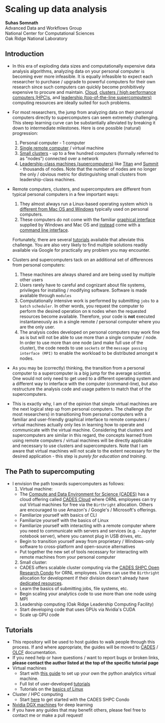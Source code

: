 # Scaling up data analysis
**Suhas Somnath**<br>
Advanced Data and Workflows Group<br>
National Center for Computational Sciences<br>
Oak Ridge National Laboratory

## Introduction
-   In this era of exploding data sizes and computationally expensive data analysis algorithms, analyzing data on your personal computer is becoming ever more infeasible. It is equally infeasible to expect each researcher to purchase / upgrade to powerful computers for their own research since such computers can quickly become prohibitively expensive to procure and maintain. [Cloud](http://support.cades.ornl.gov/index.php/birthright-cloud/), [clusters / high performance computers (HPC)s](http://support.cades.ornl.gov/index.php/shpc-condos/), and [leadership (top-of-the-line supercomputers)](https://www.olcf.ornl.gov/computing-resources/) computing resources are ideally suited for such problems.
- For most researchers, the jump from analyzing data on their personal computers directly to supercomputers can seem extremely  challenging. This steep learning curve can be substantially alleviated by breaking it down to intermediate milestones. Here is one possible (natural) progression:
  1. Personal computer - 1 computer
  2. [Single remote computer](http://www.linfo.org/remote_machine.html) / virtual machine
  3. [Small clusters](https://en.wikipedia.org/wiki/Computer_cluster) - up to a few hundred computers (formally referred to as "nodes") connected over a network
  4. [Leadership-class machines (supercomputers)](https://en.wikipedia.org/wiki/Supercomputer) like [Titan](https://www.olcf.ornl.gov/computing-resources/titan-cray-xk7/) and [Summit](https://www.olcf.ornl.gov/summit/) - thousands of nodes. Note that the number of nodes are no longer the only / obvious metric for distinguishing small clusters from leadership-class machines.
- Remote computers, clusters, and supercomputers are different from typical personal computers in a few important ways:
  1. They almost always run a Linux-based operating system which is [different from Mac OS and Windows](https://shiftwebsolutions.com/the-differences-between-mac-windows-and-linux/) typically used on personal computers.
  2. These computers do not come with the familiar [graphical interface](https://www.britannica.com/technology/graphical-user-interface) supplied by Windows and Mac OS and [instead](https://www.computerhope.com/issues/ch000619.htm) come with a [command line interface](https://en.wikipedia.org/wiki/Command-line_interface).

  Fortunately, there are several [tutorials](https://www.udacity.com/course/linux-command-line-basics--ud595) available that alleviate this challenge. You are also very likely to find multiple solutions readily available via Google for practically any problem you may encounter.
- Clusters and supercomputers tack on an additional set of differences from personal computers:
  1. These machines are always shared and are being used by multiple other users
  2. Users rarely have to careful and cognizant about file systems, privileges for installing / modifying software. Software is made available through `modules`
  3. Computationally intensive work is performed by submitting `jobs` to a `batch` `scheduler`. In other words, you request the computer to perform the desired operation on `N` nodes when the requested resources become available. Therefore, your code is **not** executed instantaneously as in a single remote / personal computer where you are the only user.
  4. The analysis codes developed on personal computers may work fine as is but will not be able to use more than a single computer / node. In order to use more than one node (and make full use of the cluster), the code needs to use `sockets` or the `message passing interface (MPI)` to enable the workload to be distributed amongst `N` nodes.
- As you may be (correctly) thinking, the transition from a personal computer to a supercomputer is a big jump for the average scientist. One would not only need to get used to a different operating system and a different way to interface with the computer (command-line), but also restructure the analysis code and usage pattern to match that of the supercomputers.
- This is exactly why, I am of the opinion that simple virtual machines are the next logical step up from personal computers. The challenge (for most researchers) in transitioning from personal computers with a familiar and user-friendly graphical interface to remote computers / virtual machines actually only lies in learning how to operate and communicate with the virtual machine. Considering that clusters and supercomputers are similar in this regard, the concepts learned from using remote computers / virtual machines will be directly applicable and necessary to use clusters and supercomputers. Note that I am aware that virtual machines will not scale to the extent necessary for the desired application - this step is *purely for education and training*.
## The Path to supercomputing
- I envision the path towards supercomputers as follows:
  1. Virtual machine:
    - The [Compute and Data Environment for Science (CADES)](https://cades.ornl.gov) has a cloud offering called [CADES Cloud](https://cades.ornl.gov/service-suite/cades-cloud/) where ORNL employees can try out Virtual machines for free via the `Birthright` allocation. Others are encouraged to use Amazon's / Google's / Microsoft's offerings.
    - Familiarize yourself with basics of CLI
    - Familiarize yourself with the basics of Linux
    - Familiarize yourself with interacting with a remote computer where you need to communicate with servers and services (e.g. - Jupyter notebook server), where you cannot plug in USB drives, etc.
    - Begin to transition yourself away from proprietary / Windows-only software to cross-platform and open-source alternatives
    - Put together the new set of tools necessary for interacting with remote machines from your personal computer
  2. Small cluster:
    - CADES offers scalable cluster computing via the [CADES SHPC Open Research Condo](https://cades.ornl.gov/service-suite/scalable-hpc/) for ORNL employees. Users can use the `Birthright` allocation for development if their division doesn't already have [dedicated resources](http://support.cades.ornl.gov/user-documentation/_book/condos/how-to-use/request-access.html).
    - Learn the basics of submitting jobs, file systems, etc.
    - Begin scaling your analytics code to use more than one node using MPI
  3. Leadership computing (Oak Ridge Leadership Computing Facility)
    - Start developing code that uses GPUs via Nvidia's CUDA
    - Scale up GPU code

## Tutorials
- This repository will be used to host guides to walk people through this process. If and where appropriate, the guides will be moved to [CADES](http://support.cades.ornl.gov/user-documentation/_book/SUPPORT.html) / [OLCF](https://www.olcf.ornl.gov/for-users/getting-started/) documentation.
- If you need help or have questions / want to report bugs or broken links, **please contact the author listed at the top of the specific tutorial page**
- Virtual machines
  - Start with [this guide](http://support.cades.ornl.gov/user-documentation/_book/user-contributed-tutorials/jupyter/python_analytics_server.html) to set up your own the python analytics virtual machine.
  - Full list of user-developed [tutorials](http://support.cades.ornl.gov/user-documentation/_book/user-contributed-tutorials/user-contributed-index.html)
  - Tutorials on the [basics of Linux](http://support.cades.ornl.gov/user-documentation/_book/linux/linux-intro.html)
- Cluster / HPC computing
  - Start [here](http://support.cades.ornl.gov/user-documentation/_book/quick-starts/condo-quick-start.html) to get started with the CADES SHPC Condo
- [Nvidia DGX machines](./dgx_guide.md) for deep learning
- If you have any guides that may benefit others, please feel free to contact me or make a pull request!
